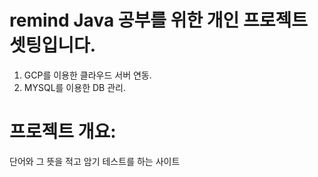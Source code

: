 # remind Java 공부를 위한 개인 프로젝트 셋팅입니다.

1. GCP를 이용한 클라우드 서버 연동.
2. MYSQL를 이용한 DB 관리.

# 프로젝트 개요:
단어와 그 뜻을 적고 암기 테스트를 하는 사이트
